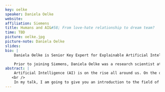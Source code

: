 ```yaml
---
key: oelke
speaker: Daniela Oelke
website: 
affiliation: Siemens
title: Humans and AI&#58; From love-hate relationship to dream team?
time: TBD
picture: oelke.jpg
picture-note: Daniela Oelke
slides: 
bio: |
    Daniela Oelke is Senior Key Expert for Explainable Artificial Intelligence and Visual Analytics at Siemens. She is passionate about helping others to discover what is possible with (visual) data analysis and how it can be used in data-driven innovation projects. At IEEE VIS she serves as a VisInPractice co-chair aiming at a higher visibility and attractiveness of IEEE VIS for practitioners and creating a space for practitioners and researchers to meet and share experiences, insights, and ideas in applying visualization and visual analytics to real-world use cases.

    Prior to joining Siemens, Daniela Oelke was a research scientist at the DIPF (the German Institute for International Educational Research) in Frankfurt, Germany and the University of Konstanz, Germany. She received her Ph.D. in Computer Science from the University of Konstanz where her research focus was on Visual Document Analysis.
abstract: |
    Artificial Intelligence (AI) is on the rise all around us. On the one hand, we love it, because it enables services and features that would not be possible without it. On the other hand, we fear it because of the lack of transparency that these systems often entail despite the huge impact they can have.  
   <br />
    In my talk, I am going to give you an introduction to the field of Explainable Artificial Intelligence (XAI) which aims at providing transparency for AI systems. I will also share my experiences with employing Explainable AI in an industrial setting. Besides, I am going to exemplify the value of visualization for Explainable AI and highlight what role we as a visualization community can play in shaping the future of applied Artificial Intelligence. 
---
```

